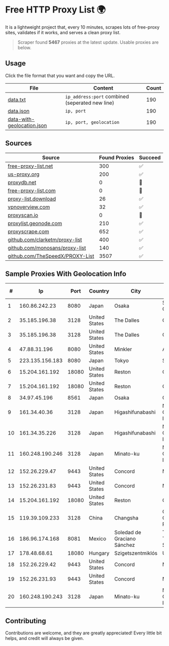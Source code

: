 
# Free HTTP Proxy List 🌍

It is a lightweight project that, every 10 minutes, scrapes lots of free-proxy sites, validates if it works, and serves a clean proxy list.


> Scraper found **5467** proxies at the latest update. Usable proxies are below.

## Usage

Click the file format that you want and copy the URL.


|File|Content|Count|
|----|-------|-----|
|[data.txt](https://raw.githubusercontent.com/themiralay/Proxy-List-World/master/data.txt)|`ip_address:port` combined (seperated new line)|190|
|[data.json](https://raw.githubusercontent.com/themiralay/Proxy-List-World/master/data.json)|`ip, port`|190|
|[data-with-geolocation.json](https://raw.githubusercontent.com/themiralay/Proxy-List-World/master/data-with-geolocation.json)|`ip, port, geolocation`|190|

## Sources

|Source|Found Proxies|Succeed|
|------|-------------|-------|
|[free-proxy-list.net](https://free-proxy-list.net)|300|✅|
|[us-proxy.org](https://www.us-proxy.org)|200|✅|
|[proxydb.net](http://proxydb.net)|0|🚫|
|[free-proxy-list.com](https://free-proxy-list.com/?page=&port=&type%5B%5D=http&type%5B%5D=https&up_time=0&search=Search)|0|🚫|
|[proxy-list.download](https://www.proxy-list.download/HTTP)|26|✅|
|[vpnoverview.com](https://vpnoverview.com/privacy/anonymous-browsing/free-proxy-servers)|32|✅|
|[proxyscan.io](https://www.proxyscan.io)|0|🚫|
|[proxylist.geonode.com](https://proxylist.geonode.com/api/proxy-list?limit=300&page=1&sort_by=lastChecked&sort_type=desc&protocols=http,https)|210|✅|
|[proxyscrape.com](https://api.proxyscrape.com/v2/?request=displayproxies&protocol=http&timeout=10000&country=all&ssl=all&anonymity=all)|652|✅|
|[github.com/clarketm/proxy-list](https://raw.githubusercontent.com/clarketm/proxy-list/master/proxy-list-raw.txt)|400|✅|
|[github.com/monosans/proxy-list](https://raw.githubusercontent.com/monosans/proxy-list/main/proxies/http.txt)|140|✅|
|[github.com/TheSpeedX/PROXY-List](https://raw.githubusercontent.com/TheSpeedX/PROXY-List/master/http.txt)|3507|✅|


## Sample Proxies With Geolocation Info

|#|Ip|Port|Country|City|Internet Service Provider|
|-|--|----|-------|----|-------------------------|
|1|160.86.242.23|8080|Japan|Osaka|Sony Network Communications Inc|
|2|35.185.196.38|3128|United States|The Dalles|Google LLC|
|3|35.185.196.38|3128|United States|The Dalles|Google LLC|
|4|47.88.31.196|8080|United States|Minkler|Alibaba.com LLC|
|5|223.135.156.183|8080|Japan|Tokyo|So-net Corporation|
|6|15.204.161.192|18080|United States|Reston|OVH SAS|
|7|15.204.161.192|18080|United States|Reston|OVH SAS|
|8|34.97.45.196|8561|Japan|Osaka|Google LLC|
|9|161.34.40.36|3128|Japan|Higashifunabashi|NTT PC Communications, Inc.|
|10|161.34.35.226|3128|Japan|Higashifunabashi|NTT PC Communications, Inc.|
|11|160.248.190.246|3128|Japan|Minato-ku|NTT PC Communications, Inc.|
|12|152.26.229.47|9443|United States|Concord|MCNC|
|13|152.26.231.83|9443|United States|Concord|MCNC|
|14|15.204.161.192|18080|United States|Reston|OVH SAS|
|15|119.39.109.233|3128|China|Changsha|CNC Group CHINA169 Hunan Province Network|
|16|186.96.174.168|8081|Mexico|Soledad de Graciano Sánchez|Total Play Telecomunicaciones SA De CV|
|17|178.48.68.61|18080|Hungary|Szigetszentmiklós|UPC|
|18|152.26.229.42|9443|United States|Concord|MCNC|
|19|152.26.231.93|9443|United States|Concord|MCNC|
|20|160.248.190.243|3128|Japan|Minato-ku|NTT PC Communications, Inc.|



## Contributing

Contributions are welcome, and they are greatly appreciated! Every
little bit helps, and credit will always be given.

